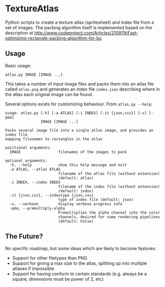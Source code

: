 # TextureAtlas

Python scripts to create a texture atlas (spritesheet) and index file from a set of images.
The packing algorithm itself is implemented based on the description at 
http://www.codeproject.com/Articles/210979/Fast-optimizing-rectangle-packing-algorithm-for-bu

## Usage
Basic usage:
```
atlas.py IMAGE [IMAGE ...]
```
This takes a number of input image files and packs them into an atlas file
called `atlas.png` and generates an index file `index.json` describing where
in the atlas each original image can be found.

Several options exists for customizing behaviour.
From `atlas.py --help`:

```
usage: atlas.py [-h] [-a ATLAS] [-i INDEX] [-it {json,css}] [-v] [-pma]
                IMAGE [IMAGE ...]

Packs several image file into a single atlas image, and provides an index file
mapping filenames to rectangles in the atlas

positional arguments:
  IMAGE                 filenames of the images to pack

optional arguments:
  -h, --help            show this help message and exit
  -a ATLAS, --atlas ATLAS
                        filename of the atlas file (without extension)
                        (default: atlas)
  -i INDEX, --index INDEX
                        filename of the index file (without extension)
                        (default: index)
  -it {json,css}, --indextype {json,css}
                        type of index file (default: json)
  -v, --verbose         display verbose progress info
  -pma, --premultiply-alpha
                        Premultiplies the alpha channel into the color
                        channels, desired for some rendering pipelines
                        (default: False)
```

## The Future?

No specific roadmap, but some ideas which are likely to become features:

* Support for other filetypes than PNG
* Support for giving a max size to the atlas, splitting up into multiple atlases if impossible.
* Support for having conform to certain standards (e.g. always be a square, dimensions must be power of 2, etc)
